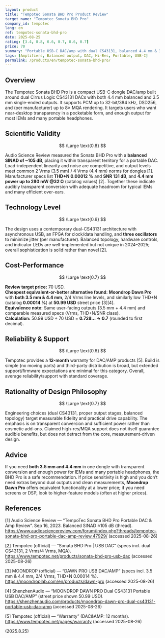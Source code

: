 ```yaml
---
layout: product
title: "Tempotec Sonata BHD Pro Product Review"
target_name: "Tempotec Sonata BHD Pro"
company_id: tempotec
lang: en
ref: tempotec-sonata-bhd-pro
date: 2025-08-25
rating: [3.4, 0.8, 0.6, 0.7, 0.6, 0.7]
price: 70
summary: "Portable USB-C DAC/amp with dual CS43131, balanced 4.4 mm & 3.5 mm outputs, and transparent-level measurements; strong all-rounder around 70 USD"
tags: [Amplifiers, Balanced output, DAC, Hi-Res, Portable, USB-C]
permalink: /products/en/tempotec-sonata-bhd-pro/
---
```

## Overview

The Tempotec Sonata BHD Pro is a compact USB-C dongle DAC/amp built around dual Cirrus Logic CS43131 DACs with both 4.4 mm balanced and 3.5 mm single-ended outputs. It supports PCM up to 32-bit/384 kHz, DSD256, and (per manufacturer) up to 8× MQA rendering. It targets users who want near-desktop transparency in a pocketable form, and enough output for most IEMs and many portable headphones.

## Scientific Validity

$$ \Large \text{0.8} $$

Audio Science Review measured the Sonata BHD Pro with a **balanced SINAD of ~105 dB**, placing it within transparent territory for a portable DAC. Load-independent linearity and noise are competitive, and output levels meet common 2 Vrms (3.5 mm) / 4 Vrms (4.4 mm) norms for dongles [1]. Manufacturer specs list **THD+N 0.00012 %** and **SNR 131 dB**, and **4.4 mm power up to 280 mW @32 Ω** (catalog values) [2]. Together these indicate audibly transparent conversion with adequate headroom for typical IEMs and many efficient over-ears.

## Technology Level

$$ \Large \text{0.6} $$

The design uses a contemporary dual-CS43131 architecture with asynchronous USB, an FPGA for clock/data handling, and **three oscillators** to minimize jitter (per manufacturer). Balanced topology, hardware controls, and indicator LEDs are well-implemented but not unique in 2024–2025; overall sophistication is solid rather than novel [2].

## Cost-Performance

$$ \Large \text{0.7} $$

**Review target price:** 70 USD.  
**Cheapest equivalent-or-better alternative found:** **Moondrop Dawn Pro** with **both 3.5 mm & 4.4 mm**, 2/4 Vrms line levels, and similarly low THD+N (catalog **0.00014 %**) at **50.99 USD** street price [3][4].  
**Equivalence note:** Same user-facing outputs (3.5 mm + 4.4 mm) and comparable measured specs (Vrms, THD+N/SNR class).  
**Calculation:** 50.99 USD ÷ 70 USD = **0.728… → 0.7** (rounded to first decimal).

## Reliability & Support

$$ \Large \text{0.6} $$

Tempotec provides a **12-month** warranty for DAC/AMP products [5]. Build is simple (no moving parts) and third-party distribution is broad, but extended support/firmware expectations are minimal for this category. Overall, average reliability/support with standard coverage.

## Rationality of Design Philosophy

$$ \Large \text{0.7} $$

Engineering choices (dual CS43131, proper output stages, balanced topology) target measurable fidelity and practical drive capability. The emphasis is on transparent conversion and sufficient power rather than cosmetic add-ons. Claimed high-res/MQA support does not itself guarantee audible benefits, but does not detract from the core, measurement-driven design.

## Advice

If you need **both 3.5 mm and 4.4 mm** in one dongle with transparent conversion and enough power for IEMs and many portable headphones, the BHD Pro is a safe recommendation. If price sensitivity is high and you don’t need extras beyond dual outputs and clean measurements, **Moondrop Dawn Pro** offers equivalent functionality at a lower price; if you need screens or DSP, look to higher-feature models (often at higher prices).

## References

[1] Audio Science Review — “TempoTec Sonata BHD Pro Portable DAC & Amp Review”. Sep 16, 2023. Balanced SINAD ≈105 dB (thread). https://www.audiosciencereview.com/forum/index.php?threads/tempotec-sonata-bhd-pro-portable-dac-amp-review.47929/ (accessed 2025-08-26)

[2] Tempotec (official) — “Sonata BHD Pro | USB DAC” (specs incl. dual CS43131, 2 Vrms/4 Vrms, MQA). https://www.tempotec.net/products/sonata-bhd-pro-usb-dac (accessed 2025-08-26)

[3] MOONDROP (official) — “DAWN PRO USB DAC/AMP” (specs incl. 3.5 mm & 4.4 mm, 2/4 Vrms, THD+N 0.00014 %). https://moondroplab.com/en/products/dawn-pro (accessed 2025-08-26)

[4] ShenzhenAudio — “MOONDROP DAWN PRO Dual CS43131 Portable USB DAC/AMP” (street price shown 50.99 USD). https://shenzhenaudio.com/products/moondrop-dawn-pro-dual-cs43131-portable-usb-dac-amp (accessed 2025-08-26)

[5] Tempotec (official) — “Warranty” (DAC&AMP: 12 months). https://www.tempotec.net/pages/warranty (accessed 2025-08-26)

(2025.8.25)

